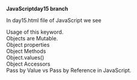 **JavaScriptday15 branch**

In day15.html file of JavaScript we see <br/>

Usage of this keyword. <br/>
Objects are Mutable. <br/>
Object properties <br/>
Object Methods <br/>
Object.values() <br/>
Object Accessors <br/>
Pass by Value vs Pass by Reference in JavaScript. <br/>
